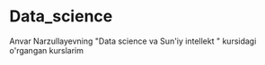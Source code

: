 # Data_science
Anvar Narzullayevning "Data science va Sun'iy intellekt " kursidagi o'rgangan kurslarim
